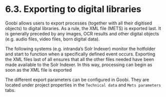 # 6.3. Exporting to digital libraries

Goobi allows users to export processes \(together with all their digitised objects\) to digital libraries. As a rule, the XML file \(METS\) is exported last. It is generally preceded by any images, OCR results and other digital objects \(e.g. audio files, video files, born digital data\). 

The following systems \(e.g. intranda’s Solr Indexer\) monitor the hotfolder and start to function when a specifically defined event occurs. Exporting the XML files last of all ensures that all the other files needed have been made available to the Solr Indexer. In this way, processing can begin as soon as the XML file is exported

The different export parameters can be configured in Goobi. They are located under project properties in the `Technical data` and `Mets parameters` tabs.  


